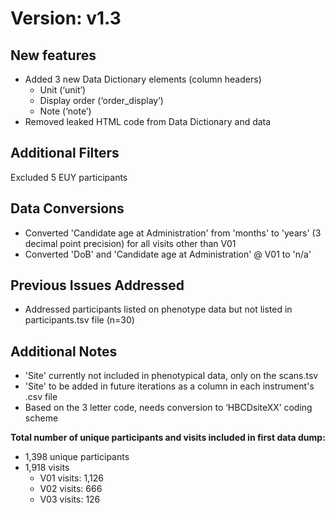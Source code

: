 # Version: v1.3
## New features
* Added 3 new Data Dictionary elements (column headers)   
  * Unit (‘unit’)  
  * Display order (‘order_display’)  
  * Note (‘note’)  
* Removed leaked HTML code from Data Dictionary and data

## Additional Filters
Excluded 5 EUY participants

## Data Conversions
* Converted 'Candidate age at Administration' from 'months' to 'years' (3 decimal point precision) for all visits other than V01 
* Converted 'DoB' and 'Candidate age at Administration' @ V01 to 'n/a'

## Previous Issues Addressed
* Addressed participants listed on phenotype data but not listed in participants.tsv file (n=30)

## Additional Notes
* 'Site' currently not included in phenotypical data, only on the scans.tsv  
* 'Site' to be added in future iterations as a column in each instrument's .csv file  
* Based on the 3 letter code, needs conversion to ‘HBCDsiteXX’ coding scheme

**Total number of unique participants and visits included in first data dump:**

 - 1,398 unique participants
 - 1,918 visits
     - V01 visits: 1,126
     - V02 visits: 666
     - V03 visits: 126
